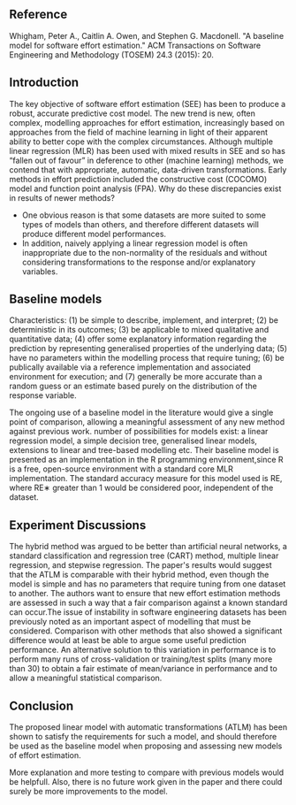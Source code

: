 ## Reference 
Whigham, Peter A., Caitlin A. Owen, and Stephen G. Macdonell. "A baseline model for software effort estimation." ACM Transactions on Software Engineering and Methodology (TOSEM) 24.3 (2015): 20.

## Introduction
The key objective of software effort estimation (SEE) has been to produce a robust, accurate predictive cost model. The new trend is new, often complex, modelling approaches for effort estimation, increasingly based on approaches from the field of machine learning in light of their apparent ability to better cope with the complex circumstances. Although multiple linear regression (MLR) has been used with mixed results in SEE and so has “fallen out of favour” in deference to other (machine learning) methods, we contend that with appropriate, automatic, data-driven transformations. Early methods in effort prediction included the constructive cost (COCOMO) model and function point analysis (FPA). 
Why do these discrepancies exist in results of newer methods?

- One obvious reason is that some datasets are more suited to some types of models than others, and therefore different datasets will produce different model performances.
- In addition, naively applying a linear regression model is often inappropriate due to the non-normality of the residuals and without considering transformations to the response and/or explanatory variables. 

## Baseline models
Characteristics: 
(1) be simple to describe, implement, and interpret;
(2) be deterministic in its outcomes;
(3) be applicable to mixed qualitative and quantitative data;
(4) offer some explanatory information regarding the prediction by representing generalised properties of the underlying data;
(5) have no parameters within the modelling process that require tuning;
(6) be publically available via a reference implementation and associated environment for execution; and
(7) generally be more accurate than a random guess or an estimate based purely on the distribution of the response variable.

The ongoing use of a baseline model in the literature would give a single point of comparison, allowing a meaningful assessment of any new method against previous work. number of possibilities for models exist: a linear regression model, a simple decision tree, generalised linear models, extensions to linear and tree-based modelling etc. Their baseline model is presented as an implementation in the R programming environment,since R is a free, open-source environment with a standard core MLR implementation. The standard accuracy measure for this model used is RE, where RE∗ greater than 1 would be considered poor, independent of the dataset. 

## Experiment Discussions
The hybrid method was argued to be better than artificial neural networks, a standard classification and regression tree (CART) method, multiple linear regression, and stepwise regression. The paper's results would suggest that the ATLM is comparable with their hybrid method, even though the model is simple and has no parameters that require tuning from one dataset to another. 
The authors want to ensure that new effort estimation methods are assessed in such a way that a fair comparison against a known standard can occur.The issue of instability in software engineering datasets has been previously noted as an important aspect of modelling that must be considered. Comparison with other methods that also showed a significant difference would at least be able to argue some useful prediction performance. An alternative solution to this variation in performance is to perform many runs of cross-validation or training/test splits (many more than 30) to obtain a fair estimate of mean/variance in performance and to allow a meaningful statistical comparison.

## Conclusion
The proposed linear model with automatic transformations (ATLM) has been shown to satisfy the requirements for such a model, and should therefore be used as the baseline model when proposing and assessing new models of effort estimation.

More explanation and more testing to compare with previous models would be helpfull. Also, there is no future work given in the paper and there could surely be more improvements to the model.

